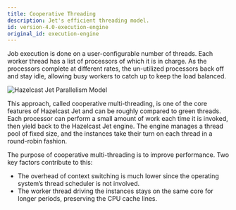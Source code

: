 ```yaml
---
title: Cooperative Threading
description: Jet's efficient threading model.
id: version-4.0-execution-engine
original_id: execution-engine
---
```


Job execution is done on a user-configurable number of threads. Each
worker thread has a list of processors of which it is in charge. As the
processors complete at different rates, the un-utilized processors back
off and stay idle, allowing busy workers to catch up to keep the load
balanced.

![Hazelcast Jet Parallelism Model](assets/cooperative-multithreading.png)

This approach, called cooperative multi-threading, is one of the core
features of Hazelcast Jet and can be roughly compared to green threads.
Each processor can perform a small amount of work each time it is
invoked, then yield back to the Hazelcast Jet engine. The engine manages
a thread pool of fixed size, and the instances take their turn on each
thread in a round-robin fashion.

The purpose of cooperative multi-threading is to improve performance.
 Two key factors contribute to this:

- The overhead of context switching is much lower since the operating
 system’s thread scheduler is not involved.
- The worker thread driving the instances stays on the same core for
 longer periods, preserving the CPU cache lines.
